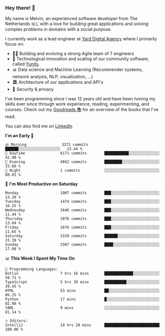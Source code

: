 ### Hey there! 👋

My name is Melvin, an experienced software developer from The Netherlands 🇳🇱 with a love for building great applications and solving complex problems in domains with a social purpose. 

I currently work as a lead engineer at [Yard Digital Agency](https://github.com/yardinternet) where I primarily focus on:

* 👏🏼 Building and evolving a strong Agile team of 7 engineers
* 🚀 Technological innovation and scaling of our community software, called [Yunits](https://www.yunits.com/).
* 📊 Data science and Machine Learning (Recommender systems, network analysis, NLP, visualization, ...)
* 🏛 Architecture of our applications and API's
* 🔐 Security & privacy

I've been programming since I was 12 years old and have been honing my skills ever since through work experience, reading, experimenting, and courses.
Check out my [Goodreads 📚](https://goodreads.com/melvinkoopmans) for an overview of the books that I've read. 

You can also find me on [LinkedIn](https://www.linkedin.com/in/melvinkoopmans)

<!--START_SECTION:waka-->
**I'm an Early 🐤** 

```text
🌞 Morning                3372 commits        ██████░░░░░░░░░░░░░░░░░░░   23.44 % 
🌆 Daytime                6171 commits        ███████████░░░░░░░░░░░░░░   42.90 % 
🌃 Evening                4842 commits        ████████░░░░░░░░░░░░░░░░░   33.66 % 
🌙 Night                  1 commits           ░░░░░░░░░░░░░░░░░░░░░░░░░   00.01 % 
```
📅 **I'm Most Productive on Saturday** 

```text
Monday                   1907 commits        ███░░░░░░░░░░░░░░░░░░░░░░   13.26 % 
Tuesday                  1474 commits        ███░░░░░░░░░░░░░░░░░░░░░░   10.25 % 
Wednesday                1646 commits        ███░░░░░░░░░░░░░░░░░░░░░░   11.44 % 
Thursday                 1876 commits        ███░░░░░░░░░░░░░░░░░░░░░░   13.04 % 
Friday                   1676 commits        ███░░░░░░░░░░░░░░░░░░░░░░   11.65 % 
Saturday                 3220 commits        ██████░░░░░░░░░░░░░░░░░░░   22.38 % 
Sunday                   2587 commits        ████░░░░░░░░░░░░░░░░░░░░░   17.98 % 
```


📊 **This Week I Spent My Time On** 

```text
💬 Programming Languages: 
Kotlin                   7 hrs 16 mins       █████████████░░░░░░░░░░░░   50.71 % 
TypeScript               5 hrs 39 mins       ██████████░░░░░░░░░░░░░░░   39.45 % 
HTML                     53 mins             ██░░░░░░░░░░░░░░░░░░░░░░░   06.25 % 
Python                   17 mins             █░░░░░░░░░░░░░░░░░░░░░░░░   02.08 % 
YAML                     9 mins              ░░░░░░░░░░░░░░░░░░░░░░░░░   01.14 % 

🔥 Editors: 
IntelliJ                 14 hrs 20 mins      █████████████████████████   100.00 % 
```


<!--END_SECTION:waka-->
